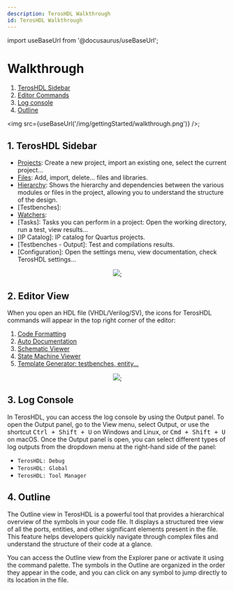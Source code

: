 ```yaml
---
description: TerosHDL Walkthrough
id: TerosHDL Walkthrough
---
```


import useBaseUrl from '@docusaurus/useBaseUrl';

# Walkthrough

1. [TerosHDL Sidebar](#1-teroshdl-sidebar)
2. [Editor Commands](#2-editor-view)
3. [Log console](#3-log-console)
4. [Outline](#4-outline)


<img src={useBaseUrl('/img/gettingStarted/walkthrough.png')} />;

## 1. TerosHDL Sidebar

- [Projects](../04-project_configuration/02-project.md): Create a new project, import an existing one, select the current project...
- [Files](../04-project_configuration/03-sources.md): Add, import, delete... files and libraries.
- [Hierarchy](../04-project_configuration/04-hierarchy.md): Shows the hierarchy and dependencies between the various modules or files in the project, allowing you to understand the structure of the design.
- [Testbenches]: 
- [Watchers](../04-project_configuration/05-watcher.md):
- [Tasks]: Tasks you can perform in a project: Open the working directory, run a test, view results...
- [IP Catalog]: IP catalog for Quartus projects.
- [Testbenches - Output]: Test and compilations results.
- [Configuration]: Open the settings menu, view documentation, check TerosHDL settings...

<center>
<img src={useBaseUrl('/img/gettingStarted/sidebar.png')} />;
</center>

## 2. Editor View

When you open an HDL file (VHDL/Verilog/SV), the icons for TerosHDL commands will appear 
in the top right corner of the editor:

1. [Code Formatting](../06-guides/06-formatter.md)
2. [Auto Documentation](../06-guides/05-documenter/01-getting_started.md)
3. [Schematic Viewer](../06-guides/08-schematic_viewer/01-installation.md)
4. [State Machine Viewer](../06-guides/07-state_machine_viewer/01-usage.md)
5. [Template Generator: testbenches, entity...](../06-guides/04-templates.md)

<center>
<img src={useBaseUrl('/img/gettingStarted/editor.png')} />;
</center>

## 3. Log Console

In TerosHDL, you can access the log console by using the Output panel. To open the Output panel, 
go to the View menu, select Output, or use the shortcut <kbd>Ctrl + Shift + U</kbd> on 
Windows and Linux, or <kbd>Cmd + Shift + U</kbd> on macOS. Once the Output panel is open, you 
can select different types of log outputs from the dropdown menu at the right-hand side 
of the panel:

- `TerosHDL: Debug`
- `TerosHDL: Global`
- `TerosHDL: Tool Manager`

## 4. Outline

The Outline view in TerosHDL is a powerful tool that provides a hierarchical overview of the symbols in your code file. 
It displays a structured tree view of all the ports, entities, and other significant elements present in the file. 
This feature helps developers quickly navigate through complex files and understand the structure of their code at a glance.

You can access the Outline view from the Explorer pane or activate it using the command palette. The symbols in the 
Outline are organized in the order they appear in the code, and you can click on any symbol to jump directly to its 
location in the file.

